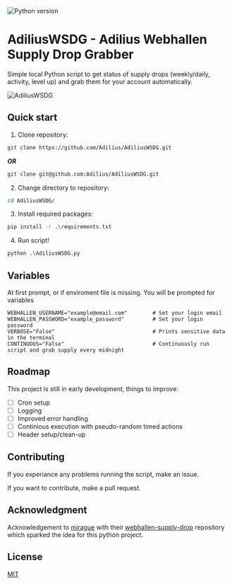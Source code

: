 ![Python version](https://img.shields.io/badge/python-v3.9.6-blue)

# AdiliusWSDG - Adilius Webhallen Supply Drop Grabber
Simple local Python script to get status of supply drops (weekly/daily, activity, level up) and grab them for your account automatically.

![AdiliusWSDG](https://user-images.githubusercontent.com/43440295/127823499-2a855c8f-ba7d-4f6b-b3aa-0a05f862e04a.gif)

## Quick start
1. Clone repository:
```bash
git clone https://github.com/Adilius/AdiliusWSDG.git
```
***OR***
```bash
git clone git@github.com:Adilius/AdiliusWSDG.git
```

2. Change directory to repository:
```bash
cd AdiliusWSDG/
```

3. Install required packages:
```bash
pip install -r .\requirements.txt
```

4. Run script!
```bash
python .\AdiliusWSDG.py
```

## Variables

At first prompt, or if enviroment file is missing. You will be prompted for variables
```
WEBHALLEN_USERNAME="example@email.com"        # Set your login email
WEBHALLEN_PASSWORD="example_password"         # Set your login password
VERBOSE="False"                               # Prints sensitive data in the terminal
CONTINUOUS="False"                            # Continuously run script and grab supply every midnight
``` 

## Roadmap

This project is still in early development, things to improve:
- [ ] Cron setup
- [ ] Logging
- [ ] Improved error handling
- [ ] Continious execution with pseudo-random timed actions
- [ ] Header setup/clean-up

## Contributing

If you experiance any problems running the script, make an issue.

If you want to contribute, make a pull request.

## Acknowledgment

Acknowledgement to [mirague](https://github.com/mirague) with their [webhallen-supply-drop](https://github.com/mirague/webhallen-supply-drop) repository which sparked the idea for this python project.

## License
[MIT](https://github.com/Adilius/AdiliusWSDG/blob/master/LICENSE)
